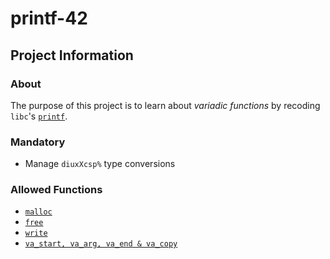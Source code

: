 # printf-42

## Project Information

### About

The purpose of this project is to learn about *variadic functions* by recoding `libc`'s [`printf`](https://man7.org/linux/man-pages/man3/printf.3.html).

### Mandatory

- Manage `diuxXcsp%` type conversions

### Allowed Functions

- [`malloc`](https://man7.org/linux/man-pages/man3/free.3.html)
- [`free`](https://man7.org/linux/man-pages/man3/free.3.html)
- [`write`](https://man7.org/linux/man-pages/man2/write.2.html)
- [`va_start, va_arg, va_end & va_copy`](https://man7.org/linux/man-pages/man3/stdarg.3.html)
